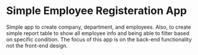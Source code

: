# Simple Employee Registeration App
 Simple app to create company, department, and employees. Also, to create simple report table to show all employee info and being able to filter based on specific condition. The focus of this app is on the back-end functionality not the front-end design.
